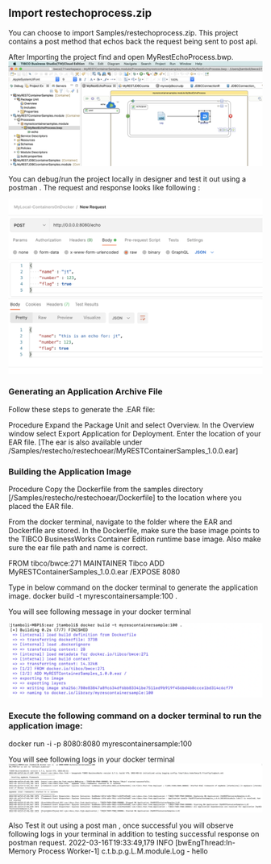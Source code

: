 
## Import restechoprocess.zip
You can choose to import Samples/restechoprocess.zip. This project contains a post method that echos back the request being sent to post api.

After Importing the project find and open MyRestEchoProcess.bwp.  
![import_restecho](images/importrestecho1.png)

You can debug/run the project locally in designer and test it out using a postman . The request and response looks like following :

![import_restecho](images/importrestecho2.png)

### Generating an Application Archive File
Follow these steps to generate the .EAR file:

Procedure
Expand the Package Unit and select Overview.
In the Overview window select Export Application for Deployment.
Enter the location of your EAR file.
[The ear is also available under /Samples/restecho/restechoear/MyRESTContainerSamples_1.0.0.ear]

### Building the Application Image
Procedure
Copy the Dockerfile from the samples directory [/Samples/restecho/restechoear/Dockerfile] to the location where you placed the EAR file.

From the docker terminal, navigate to the folder where the EAR and Dockerfile are stored.
In the Dockerfile, make sure the base image points to the TIBCO BusinessWorks Container Edition runtime base image.
Also make sure the ear file path and name is correct.

FROM tibco/bwce:271
MAINTAINER Tibco
ADD MyRESTContainerSamples_1.0.0.ear /EXPOSE 8080

Type in below command on the docker terminal to generate the application image.
docker build -t myrescontainersample:100 .

You will see following message in your docker terminal

![import_restecho](images/importrestecho3.png)

### Execute the following command on a docker terminal to run the application image:
docker run -i  -p 8080:8080 myrescontainersample:100

You will see following logs in your docker terminal
![import_restecho](images/importrestecho4.png)

Also Test it out using a post man , once successful you will observe following logs in your terminal in addition to testing successful response on postman request.
2022-03-16T19:33:49,179 INFO  [bwEngThread:In-Memory Process Worker-1] c.t.b.p.g.L.M.module.Log - hello
